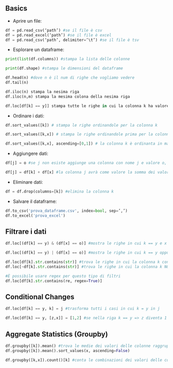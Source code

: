 ## Basics 

- Aprire un file:
```python
df = pd.read_csv(‘path’) #se il file è csv
df = pd.read_excel(‘path’) #se il file è excel
df = pd.read_csv(‘path’, delimiter=’\t’) #se il file è tsv
```
- Esplorare un dataframe:

```python
print(list(df.columns)) #stampa la lista delle colonne

print(df.shape) #stampa le dimensioni del dataframe

df.head(n) #dove n è il num di righe che vogliamo vedere
df.tail(n)

df.iloc(n) stampa la nesima riga
df.iloc(n,m) stampa la mesima colona della nesima riga

df.loc[df[k] == y]] stampa tutte le righe in cui la colonna k ha valore y
```
- Ordinare i dati:

```python
df.sort_values([k]) # stampa le righe ordinandole per la colonna k

df.sort_values([k,x]) # stampa le righe ordinandole prima per la colonna k, poi per la colonna x

df.sort_values([k,x], ascending=[0,1]) # la colonna k è ordinanta in maniera discendente, la colonna x in maniera ascendente
```
- Aggiungere dati:

```python
df[j] = o #se j non esiste aggiunge una colonna con nome j e valore o, se j esiste ne cambia il valore 

df[j] = df[k] + df[x] #la colonna j avrà come valore la somma dei valore di k e di x delle diverse righe
```

- Eliminare dati:

```python
df = df.drop(columns=[k]) #elimina la colonna k
```

- Salvare il dataframe:

```python
df.to_csv('prova_dataframe.csv', index=bool, sep=’,’)
df.to_excel('prova_excel')

```

## Filtrare i dati

```python
df.loc[(df[k] == y) & (df[x] == o)] #mostra le righe in cui k == y e x == o

df.loc[(df[k] == y) | (df[x] == o)] #mostra le righe in cui k == y oppure x == o

df.loc[df[k].str.contains(str)] #trova le righe in cui la colonna k contiene str
df.loc[~df[k].str.contains(str)] #trova le righe in cui la colonna k NON contiene str

#È possibile usare regex per questo tipo di filtri
df.loc[df[k].str.contains(re, regex=True)]
```

## Conditional Changes

```python
df.loc[df[k] == y, k] = j #trasforma tutti i casi in cui k = y in j

df.loc[df[k] == y, [z,x]] = [1,2] #se nella riga k == y => z diventa 1 e x diventa 2
```

## Aggregate Statistics (Groupby)

```python
df.groupby([k]).mean() #trova le medie dei valori delle colonne raggruppando le righe per k
df.groupby([k]).mean().sort_values(x, ascending=False)

df.groupby([k,x]).count()[k] #conta le combinazioni dei valori delle colonne k e x
```

